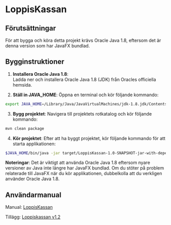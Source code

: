 # LoppisKassan

## Förutsättningar
För att bygga och köra detta projekt krävs Oracle Java 1.8, eftersom det är denna version som har JavaFX bundlad.

## Bygginstruktioner

1. **Installera Oracle Java 1.8**:  
   Ladda ner och installera Oracle Java 1.8 (JDK) från Oracles officiella hemsida.

2. **Ställ in JAVA_HOME**:
   Öppna en terminal och kör följande kommando:

```bash
export JAVA_HOME=/Library/Java/JavaVirtualMachines/jdk-1.8.jdk/Contents/Home
```

3. **Bygg projektet**:
  Navigera till projektets rotkatalog och kör följande kommando:

```bash
mvn clean package
```
    
4. **Kör projektet**:
    Efter att ha byggt projektet, kör följande kommando för att starta applikationen:
    
```bash
$JAVA_HOME/bin/java -jar target/LoppisKassan-1.0-SNAPSHOT-jar-with-dependencies.jar
```

**Noteringar**:
Det är viktigt att använda Oracle Java 1.8 eftersom nyare versioner av Java inte längre har JavaFX bundlad. Om du stöter på problem relaterade till JavaFX när du kör applikationen, dubbelkolla att du verkligen använder Oracle Java 1.8.

## Användarmanual
Manual: [LoppisKassan](https://seteddy.wordpress.com/2016/09/20/loppiskassan/)

Tillägg: [Loppiskassan v1.2](https://seteddy.wordpress.com/2018/01/07/loppiskassan-v1-2/)

